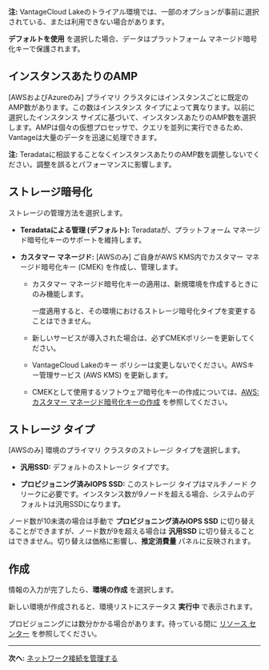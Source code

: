 **注:** VantageCloud Lakeのトライアル環境では、一部のオプションが事前に選択されている、または利用できない場合があります。

**デフォルトを使用** を選択した場合、データはプラットフォーム マネージド暗号化キーで保護されます。

インスタンスあたりのAMP
-----------------------

\[AWSおよびAzureのみ\] プライマリ クラスタにはインスタンスごとに既定のAMP数があります。この数はインスタンス タイプによって異なります。以前に選択したインスタンス サイズに基づいて、インスタンスあたりのAMP数を選択します。AMPは個々の仮想プロセッサで、クエリを並列に実行できるため、Vantageは大量のデータを迅速に処理できます。

**注:** Teradataに相談することなくインスタンスあたりのAMP数を調整しないでください。調整を誤るとパフォーマンスに影響します。

ストレージ暗号化
----------------

ストレージの管理方法を選択します。

-   **Teradataによる管理 (デフォルト):** Teradataが、プラットフォーム マネージド暗号化キーのサポートを維持します。

-   **カスタマー マネージド:** \[AWSのみ\] ご自身がAWS KMS内でカスタマー マネージド暗号化キー (CMEK) を作成し、管理します。

    -   カスタマー マネージド暗号化キーの適用は、新規環境を作成するときにのみ機能します。

        一度適用すると、その環境におけるストレージ暗号化タイプを変更することはできません。

    -   新しいサービスが導入された場合は、必ずCMEKポリシーを更新してください。

    -   VantageCloud Lakeのキー ポリシーは変更しないでください。AWSキー管理サービス (AWS KMS) を更新します。

    -   CMEKとして使用するソフトウェア暗号化キーの作成については、[AWS:カスタマー マネージド暗号化キーの作成](https://docs.teradata.com/access/sources/dita/topic?dita:topicPath=qly1704828971494.dita) を参照してください。

ストレージ タイプ
-----------------

\[AWSのみ\] 環境のプライマリ クラスタのストレージ タイプを選択します。

-   **汎用SSD:** デフォルトのストレージ タイプです。

-   **プロビジョニング済みIOPS SSD:** このストレージ タイプはマルチノード クリークに必要です。インスタンス数が9ノードを超える場合、システムのデフォルトは汎用SSDになります。

ノード数が10未満の場合は手動で **プロビジョニング済みIOPS SSD** に切り替えることができますが、ノード数が9を超える場合は **汎用SSD** に切り替えることはできません。切り替えは価格に影響し、**推定消費量** パネルに反映されます。

作成
----

情報の入力が完了したら、**環境の作成** を選択します。

新しい環境が作成されると、環境リストにステータス **実行中** で表示されます。

プロビジョニングには数分かかる場合があります。待っている間に [リソース センター](xex1721168413281.md) を参照してください。

------------------------------------------------------------------------

**次へ:** [ネットワーク接続を管理する](cqk1721231159841.md)
